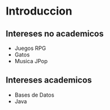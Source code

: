 # Introduccion 

## Intereses no academicos 
* Juegos RPG
* Gatos 
* Musica JPop 

## Intereses academicos 
* Bases de Datos
* Java 

